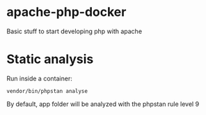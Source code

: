# apache-php-docker
Basic stuff to start developing php with apache

# Static analysis

Run inside a container:
```
vendor/bin/phpstan analyse
```

By default, app folder will be analyzed with the phpstan rule level 9 